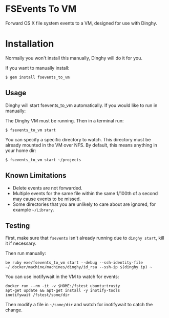 # FSEvents To VM

Forward OS X file system events to a VM, designed for use with Dinghy.

# Installation

Normally you won't install this manually, Dinghy will do it for you.

If you want to manually install:

    $ gem install fsevents_to_vm

## Usage

Dinghy will start fsevents_to_vm automatically. If you would like to run in manually:

The Dinghy VM must be running. Then in a terminal run:

    $ fsevents_to_vm start

You can specify a specific directory to watch. This directory must be already mounted in the VM over NFS. By default, this means anything in your home dir:

    $ fsevents_to_vm start ~/projects

## Known Limitations

* Delete events are not forwarded.
* Multiple events for the same file within the same 1/100th of a second may cause events to be missed.
* Some directories that you are unlikely to care about are ignored, for example `~/Library`.

## Testing

First, make sure that `fsevents` isn't already running due to `dinghy start`, kill it if necessary.

Then run manually:

    be ruby exe/fsevents_to_vm start --debug --ssh-identity-file ~/.docker/machine/machines/dinghy/id_rsa --ssh-ip $(dinghy ip) ~

You can use inotifywait in the VM to watch for events:

    docker run --rm -it -v $HOME:/fstest ubuntu:trusty
    apt-get update && apt-get install -y inotify-tools
    inotifywait /fstest/some/dir

Then modify a file in `~/some/dir` and watch for inotifywait to catch the change.

